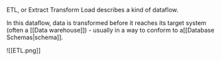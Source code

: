 ETL, or Extract Transform Load describes a kind of dataflow. 

In this dataflow, data is transformed before it reaches its target system (often a [[Data warehouse]]) - usually in a way to conform to a[[Database Schemas|schema]].

![[ETL.png]]

